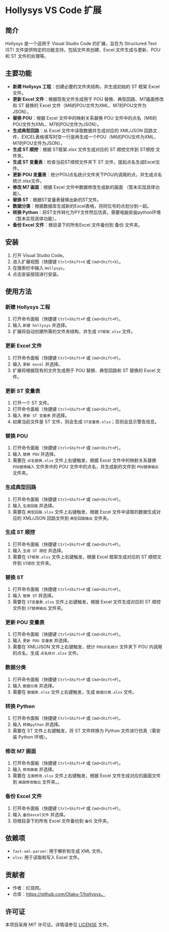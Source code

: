 # Hollysys VS Code 扩展

## 简介
Hollysys 是一个适用于 Visual Studio Code 的扩展，旨在为 Structured Text (ST) 文件提供特定的功能支持，包括文件夹创建、Excel 文件生成与更新、POU 和 ST 文件的处理等。

## 主要功能
- **新建 Hollysys 工程**：创建必要的文件夹结构，并生成初始的 ST 框架 Excel 文件。
- **更新 Excel 文件**：根据现有文件生成用于 POU 替换、典型回路、M7画面修改和 ST 替换的 Excel 文件（M6的POU文件为XML、M7的POU文件为JSON）。
- **替换 POU**：根据 Excel 文件中的映射关系替换 POU 文件中的点名（M6的POU文件为XML、M7的POU文件为JSON）。
- **生成典型回路**：从 Excel 文件中读取数据并生成对应的 XML/JSON 回路文件，EXCEL表格填写时空一行是再生成一个POU（M6的POU文件为XML、M7的POU文件为JSON）。
- **生成 ST 顺控**：根据 ST框架.xlsx 文件生成对应的 ST 顺控文件到 ST顺控 文件夹。
- **生成 ST 变量表**：检查当前ST顺控文件夹下 ST 文件，提起点名生成Excel文件。
- **更新 POU 变量表**：统计POU点名统计文件夹下POU内调用的点，并生成点名统计.xlsx文件。
- **修改 M7 画面**：根据 Excel 文件中数据修改生成新的画面                  （暂未实现具体功能）。
- **替换 ST**：根据ST变量表替换出新的ST文件。
- **数据分类**：根据数据库生成新的Excel表格，将同位号的点划分到一起。
- **转换 Python**：将ST文件转化为PY文件然后仿真，需要电脑安装python环境     （暂未实现具体功能）。
- **备份 Excel 文件**：根目录下的所有Excel 文件备份到 备份 文件夹。

## 安装
1. 打开 Visual Studio Code。
2. 进入扩展视图（快捷键 `Ctrl+Shift+X` 或 `Cmd+Shift+X`）。
3. 在搜索栏中输入 `Hollysys`。
4. 点击安装按钮进行安装。

## 使用方法
### 新建 Hollysys 工程
1. 打开命令面板（快捷键 `Ctrl+Shift+P` 或 `Cmd+Shift+P`）。
2. 输入 `新建 hollysys` 并选择。
3. 扩展将自动创建所需的文件夹结构，并生成 `ST框架.xlsx` 文件。

### 更新 Excel 文件
1. 打开命令面板（快捷键 `Ctrl+Shift+P` 或 `Cmd+Shift+P`）。
2. 输入 `更新 excel` 并选择。
3. 扩展将根据现有的文件生成用于 POU 替换、典型回路和 ST 替换的 Excel 文件。

### 更新 ST 变量表
1. 打开一个 ST 文件。
2. 打开命令面板（快捷键 `Ctrl+Shift+P` 或 `Cmd+Shift+P`）。
3. 输入 `更新 ST 变量表` 并选择。
4. 如果当前文件是 ST 文件，则会生成 `ST变量表.xlsx`；否则会显示警告信息。

### 替换 POU
1. 打开命令面板（快捷键 `Ctrl+Shift+P` 或 `Cmd+Shift+P`）。
2. 输入 `替换 POU` 并选择。
3. 需要在 `点名替换.xlsx` 文件上右键触发，根据 Excel 文件中的映射关系替换 `POU替换输入` 文件夹中的 POU 文件中的点名，并生成新的文件到 `POU替换输出` 文件夹。

### 生成典型回路
1. 打开命令面板（快捷键 `Ctrl+Shift+P` 或 `Cmd+Shift+P`）。
2. 输入 `生成回路` 并选择。
3. 需要在 `典型回路.xlsx` 文件上右键触发，根据 Excel 文件中读取的数据生成对应的 XML/JSON 回路文件到 `典型回路输出` 文件夹。

### 生成 ST 顺控
1. 打开命令面板（快捷键 `Ctrl+Shift+P` 或 `Cmd+Shift+P`）。
2. 输入 `生成 ST 顺控` 并选择。
3. 需要在 `ST框架.xlsx` 文件上右键触发，根据 Excel 框架生成对应的 ST 顺控文件到 `ST顺控` 文件夹。

### 替换 ST
1. 打开命令面板（快捷键 `Ctrl+Shift+P` 或 `Cmd+Shift+P`）。
2. 输入 `替换 ST` 并选择。
3. 需要在 `ST变量表.xlsx` 文件上右键触发，根据 Excel 文件生成对应的 ST 顺控文件到 `ST替换输出` 文件夹。

### 更新 POU 变量表
1. 打开命令面板（快捷键 `Ctrl+Shift+P` 或 `Cmd+Shift+P`）。
2. 输入 `更新 POU 变量表` 并选择。
3. 需要在 XML/JSON 文件上右键触发，统计 `POU点名统计` 文件夹下 POU 内调用的点名，生成 `点名统计.xlsx` 文件。

### 数据分类
1. 打开命令面板（快捷键 `Ctrl+Shift+P` 或 `Cmd+Shift+P`）。
2. 输入 `数据分类` 并选择。
3. 需要在 `数据库.xlsx` 文件上右键触发，生成 `数据分类.xlsx` 文件。

### 转换 Python
1. 打开命令面板（快捷键 `Ctrl+Shift+P` 或 `Cmd+Shift+P`）。
2. 输入 `转换python` 并选择。
3. 需要在 ST 文件上右键触发，将 ST 文件转换为 Python 文件进行仿真（需安装 Python 环境）。

### 修改 M7 画面
1. 打开命令面板（快捷键 `Ctrl+Shift+P` 或 `Cmd+Shift+P`）。
2. 输入 `修改画面` 并选择。
3. 需要在 `互面修改.xlsx` 文件上右键触发，根据 Excel 文件生成对应的画面文件到 `画面修改输出` 文件夹。。

### 备份 Excel 文件
1. 打开命令面板（快捷键 `Ctrl+Shift+P` 或 `Cmd+Shift+P`）。
2. 输入 `备份excel文件` 并选择。
3. 将根目录下的所有 Excel 文件备份到 `备份` 文件夹。

## 依赖项
- `fast-xml-parser`: 用于解析和生成 XML 文件。
- `xlsx`: 用于读取和写入 Excel 文件。

## 贡献者
- 作者：红烧肉。
- 仓库：https://github.com/Otaku-T/hollysys。

## 许可证
本项目采用 MIT 许可证。详情请参见 [LICENSE](LICENSE) 文件。